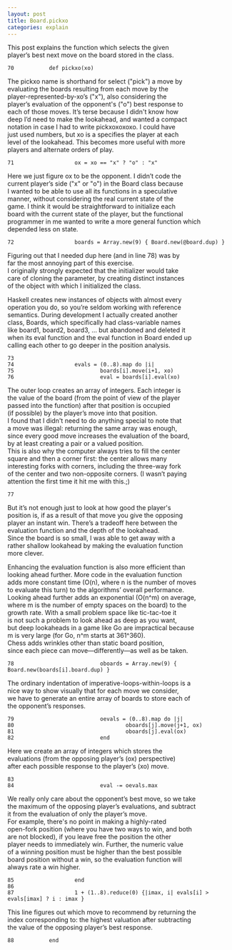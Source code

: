 ```yaml
---
layout: post
title: Board.pickxo
categories: explain
---
```

This post explains the function which selects the given  
player’s best next move on the board stored in the class.  

	70           def pickxo(xo)

The pickxo name is shorthand for select ("pick") a move by  
evaluating the boards resulting from each move by the  
player-represented-by-xo’s ("x"), also considering the  
player’s evaluation of the opponent's ("o") best response to  
each of those moves.  It’s terse because I didn't know how  
deep I’d need to make the lookahead, and wanted a compact  
notation in case I had to write pickxoxoxoxo.  I could have  
just used numbers, but xo is a specifies the player at each  
level of the lookahead.  This becomes more useful with more  
players and alternate orders of play.  

	71                   ox = xo == "x" ? "o" : "x"

Here we just figure ox to be the opponent.  I didn’t code the  
current player’s side ("x" or "o") in the Board class because  
I wanted to be able to use all its functions in a speculative  
manner, without considering the real current state of the  
game.  I think it would be straightforward to initialize each  
board with the current state of the player, but the functional  
programmer in me wanted to write a more general function which  
depended less on state.  

	72                   boards = Array.new(9) { Board.new(@board.dup) }

Figuring out that I needed dup here (and in line 78) was by  
far the most annoying part of this exercise.  
I originally strongly expected that the initializer would take  
care of cloning the parameter, by creating distinct instances  
of the object with which I initialized the class.  

Haskell creates new instances of objects with almost every  
operation you do, so you’re seldom working with reference  
semantics.  During development I actually created another  
class, Boards, which specifically had class-variable names  
like board1, board2, board3, … but abandoned and deleted it  
when its eval function and the eval function in Board ended up  
calling each other to go deeper in the position analysis.  

	73
	74                   evals = (0..8).map do |i|
	75                           boards[i].move(i+1, xo)
	76                           eval = boards[i].eval(xo)

The outer loop creates an array of integers.  Each integer is  
the value of the board (from the point of view of the player  
passed into the function) after that position is occupied  
(if possible) by the player’s move into that position.  
I found that I didn't need to do anything special to note that  
a move was illegal: returning the same array was enough,  
since every good move increases the evaluation of the board,  
by at least creating a pair or a valued position.  
This is also why the computer always tries to fill the center  
square and then a corner first: the center allows many  
interesting forks with corners, including the three-way fork  
of the center and two non-opposite corners.  (I wasn’t paying  
attention the first time it hit me with this.;)  

	77

But it’s not enough just to look at how good the player's  
position is, if as a result of that move you give the opposing  
player an instant win.  There’s a tradeoff here between the  
evaluation function and the depth of the lookahead.  
Since the board is so small, I was able to get away with a  
rather shallow lookahead by making the evaluation function  
more clever.  

Enhancing the evaluation function is also more efficient than  
looking ahead further.  More code in the evaluation function  
adds more constant time (O(n), where n is the number of moves  
to evaluate this turn) to the algorithms’ overall performance.  
Looking ahead further adds an exponential (O(n^m) on average,  
where m is the number of empty spaces on the board) to the  
growth rate.  With a small problem space like tic-tac-toe it  
is not such a problem to look ahead as deep as you want,  
but deep lookaheads in a game like Go are impractical because  
m is very large (for Go, n^m starts at 361^360).  
Chess adds wrinkles other than static board position,  
since each piece can move—differently—as well as be taken.  

	78                           oboards = Array.new(9) { Board.new(boards[i].board.dup) }

The ordinary indentation of imperative-loops-within-loops is a  
nice way to show visually that for each move we consider,  
we have to generate an entire array of boards to store each of  
the opponent’s responses.  

	79                           oevals = (0..8).map do |j|
	80                                   oboards[j].move(j+1, ox)
	81                                   oboards[j].eval(ox)
	82                           end

Here we create an array of integers which stores the  
evaluations (from the opposing player’s (ox) perspective)  
after each possible response to the player’s (xo) move.  

	83
	84                           eval -= oevals.max

We really only care about the opponent’s best move, so we take  
the maximum of the opposing player’s evaluations, and subtract  
it from the evaluation of only the player’s move.  
For example, there's no point in making a highly-rated  
open-fork position (where you have two ways to win, and both  
are not blocked), if you leave free the position the other  
player needs to immediately win.  Further, the numeric value  
of a winning position must be higher than the best possible  
board position without a win, so the evaluation function will  
always rate a win higher.  

	85                   end
	86
	87                   1 + (1..8).reduce(0) {|imax, i| evals[i] > evals[imax] ? i : imax }

This line figures out which move to recommend by returning the  
index corresponding to: the highest valuation after subtracting  
the value of the opposing player’s best response.  

	88           end
